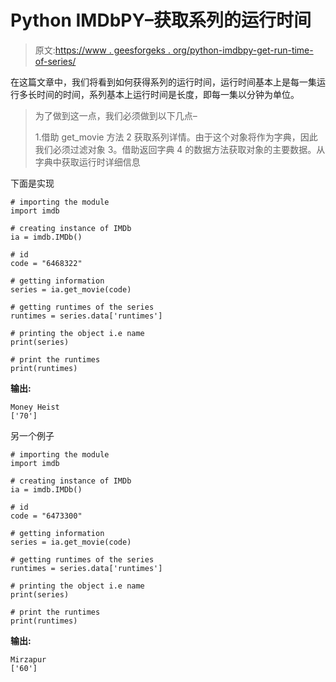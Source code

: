 # Python IMDbPY–获取系列的运行时间

> 原文:[https://www . geesforgeks . org/python-imdbpy-get-run-time-of-series/](https://www.geeksforgeeks.org/python-imdbpy-getting-run-time-of-the-series/)

在这篇文章中，我们将看到如何获得系列的运行时间，运行时间基本上是每一集运行多长时间的时间，系列基本上运行时间是长度，即每一集以分钟为单位。

> 为了做到这一点，我们必须做到以下几点–
> 
> 1.借助 get_movie 方法
> 2 获取系列详情。由于这个对象将作为字典，因此我们必须过滤对象
> 3。借助返回字典
> 4 的数据方法获取对象的主要数据。从字典中获取运行时详细信息

下面是实现

```
# importing the module
import imdb

# creating instance of IMDb
ia = imdb.IMDb()

# id
code = "6468322"

# getting information
series = ia.get_movie(code)

# getting runtimes of the series
runtimes = series.data['runtimes']

# printing the object i.e name
print(series)

# print the runtimes
print(runtimes)
```

**输出:**

```
Money Heist
['70']

```

另一个例子

```
# importing the module
import imdb

# creating instance of IMDb
ia = imdb.IMDb()

# id
code = "6473300"

# getting information
series = ia.get_movie(code)

# getting runtimes of the series
runtimes = series.data['runtimes']

# printing the object i.e name
print(series)

# print the runtimes
print(runtimes)
```

**输出:**

```
Mirzapur
['60']
```